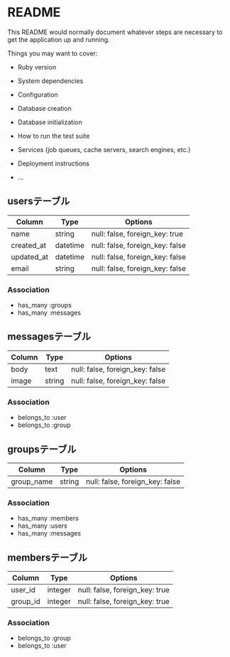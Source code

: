 # README

This README would normally document whatever steps are necessary to get the
application up and running.

Things you may want to cover:

* Ruby version

* System dependencies

* Configuration

* Database creation

* Database initialization

* How to run the test suite

* Services (job queues, cache servers, search engines, etc.)

* Deployment instructions

* ...



## usersテーブル

|Column|Type|Options|
|------|----|-------|
|name|string|null: false, foreign_key: true|
|created_at|datetime|null: false, foreign_key: false|
|updated_at|datetime|null: false, foreign_key: false|
|email|string|null: false, foreign_key: false|

### Association
- has_many :groups
- has_many :messages


## messagesテーブル

|Column|Type|Options|
|------|----|-------|
|body|text|null: false, foreign_key: false|
|image|string|null: false, foreign_key: false|


### Association
- belongs_to :user
- belongs_to :group



## groupsテーブル

|Column|Type|Options|
|------|----|-------|
|group_name|string|null: false, foreign_key: false|

### Association
- has_many :members
- has_many :users
- has_many :messages


## membersテーブル

|Column|Type|Options|
|------|----|-------|
|user_id|integer|null: false, foreign_key: true|
|group_id|integer|null: false, foreign_key: true|

### Association
- belongs_to :group
- belongs_to :user


